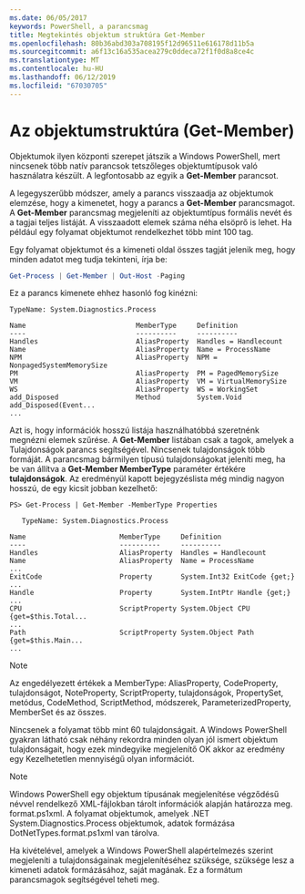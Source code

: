 ```yaml
---
ms.date: 06/05/2017
keywords: PowerShell, a parancsmag
title: Megtekintés objektum struktúra Get-Member
ms.openlocfilehash: 80b36abd303a708195f12d96511e616178d11b5a
ms.sourcegitcommit: a6f13c16a535acea279c0ddeca72f1f0d8a8ce4c
ms.translationtype: MT
ms.contentlocale: hu-HU
ms.lasthandoff: 06/12/2019
ms.locfileid: "67030705"
---
```

# <a name="viewing-object-structure-get-member"></a>Az objektumstruktúra (Get-Member)

Objektumok ilyen központi szerepet játszik a Windows PowerShell, mert nincsenek több natív parancsok tetszőleges objektumtípusok való használatra készült. A legfontosabb az egyik a **Get-Member** parancsot.

A legegyszerűbb módszer, amely a parancs visszaadja az objektumok elemzése, hogy a kimenetet, hogy a parancs a **Get-Member** parancsmagot. A **Get-Member** parancsmag megjeleníti az objektumtípus formális nevét és a tagjai teljes listáját. A visszaadott elemek száma néha elsöprő is lehet. Ha például egy folyamat objektumot rendelkezhet több mint 100 tag.

Egy folyamat objektumot és a kimeneti oldal összes tagját jelenik meg, hogy minden adatot meg tudja tekinteni, írja be:

```powershell
Get-Process | Get-Member | Out-Host -Paging
```

Ez a parancs kimenete ehhez hasonló fog kinézni:

```output
TypeName: System.Diagnostics.Process

Name                           MemberType     Definition
----                           ----------     ----------
Handles                        AliasProperty  Handles = Handlecount
Name                           AliasProperty  Name = ProcessName
NPM                            AliasProperty  NPM = NonpagedSystemMemorySize
PM                             AliasProperty  PM = PagedMemorySize
VM                             AliasProperty  VM = VirtualMemorySize
WS                             AliasProperty  WS = WorkingSet
add_Disposed                   Method         System.Void add_Disposed(Event...
...
```

Azt is, hogy információk hosszú listája használhatóbbá szeretnénk megnézni elemek szűrése. A **Get-Member** listában csak a tagok, amelyek a Tulajdonságok parancs segítségével. Nincsenek tulajdonságok több formáját. A parancsmag bármilyen típusú tulajdonságokat jeleníti meg, ha be van állítva a **Get-Member MemberType** paraméter értékére **tulajdonságok**. Az eredményül kapott bejegyzéslista még mindig nagyon hosszú, de egy kicsit jobban kezelhető:

```
PS> Get-Process | Get-Member -MemberType Properties

   TypeName: System.Diagnostics.Process

Name                       MemberType     Definition
----                       ----------     ----------
Handles                    AliasProperty  Handles = Handlecount
Name                       AliasProperty  Name = ProcessName
...
ExitCode                   Property       System.Int32 ExitCode {get;}
...
Handle                     Property       System.IntPtr Handle {get;}
...
CPU                        ScriptProperty System.Object CPU {get=$this.Total...
...
Path                       ScriptProperty System.Object Path {get=$this.Main...
...
```

> [!NOTE]
> Az engedélyezett értékek a MemberType: AliasProperty, CodeProperty, tulajdonságot, NoteProperty, ScriptProperty, tulajdonságok, PropertySet, metódus, CodeMethod, ScriptMethod, módszerek, ParameterizedProperty, MemberSet és az összes.

Nincsenek a folyamat több mint 60 tulajdonságait. A Windows PowerShell gyakran látható csak néhány rekordra minden olyan jól ismert objektum tulajdonságait, hogy ezek mindegyike megjelenítő OK akkor az eredmény egy Kezelhetetlen mennyiségű olyan információt.

> [!NOTE]
> Windows PowerShell egy objektum típusának megjelenítése végződésű névvel rendelkező XML-fájlokban tárolt információk alapján határozza meg. format.ps1xml. A folyamat objektumok, amelyek .NET System.Diagnostics.Process objektumok, adatok formázása DotNetTypes.format.ps1xml van tárolva.

Ha kivételével, amelyek a Windows PowerShell alapértelmezés szerint megjeleníti a tulajdonságainak megjelenítéséhez szüksége, szüksége lesz a kimeneti adatok formázásához, saját magának. Ez a formátum parancsmagok segítségével teheti meg.
